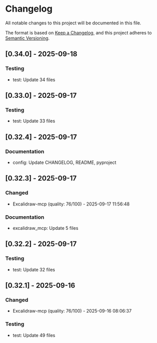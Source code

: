 # Changelog

All notable changes to this project will be documented in this file.

The format is based on [Keep a Changelog](https://keepachangelog.com/en/1.0.0/),
and this project adheres to [Semantic Versioning](https://semver.org/spec/v2.0.0.html).

## [0.34.0] - 2025-09-18

### Testing

- test: Update 34 files

## [0.33.0] - 2025-09-17

### Testing

- test: Update 33 files

## [0.32.4] - 2025-09-17

### Documentation

- config: Update CHANGELOG, README, pyproject

## [0.32.3] - 2025-09-17

### Changed

- Excalidraw-mcp (quality: 76/100) - 2025-09-17 11:56:48

### Documentation

- excalidraw_mcp: Update 5 files

## [0.32.2] - 2025-09-17

### Testing

- test: Update 32 files

## [0.32.1] - 2025-09-16

### Changed

- Excalidraw-mcp (quality: 76/100) - 2025-09-16 08:06:37

### Testing

- test: Update 49 files
